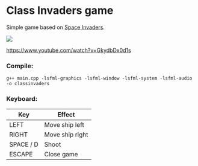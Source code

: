 # Class Invaders game
Simple game based on [Space Invaders](https://en.wikipedia.org/wiki/Space_Invaders).

[![](http://img.youtube.com/vi/GkydbDx0d1s/0.jpg)](https://www.youtube.com/watch?v=GkydbDx0d1s)

https://www.youtube.com/watch?v=GkydbDx0d1s

### Compile:

```
g++ main.cpp -lsfml-graphics -lsfml-window -lsfml-system -lsfml-audio -o classinvaders
```

### Keyboard:

| Key        | Effect           |
| ------------- |-------------|
|LEFT|Move ship left|
|RIGHT|Move ship right|
|SPACE / D|Shoot|
|ESCAPE|Close game|
